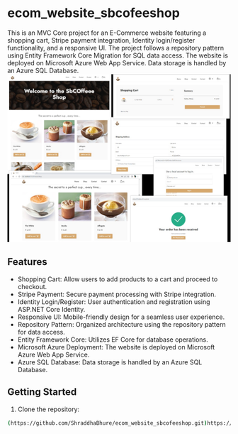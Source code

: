 # ecom_website_sbcofeeshop

This is an MVC Core project for an E-Commerce website featuring a shopping cart, Stripe payment integration, Identity login/register functionality, and a responsive UI. The project follows a repository pattern using Entity Framework Core Migration for SQL data access. The website is deployed on Microsoft Azure Web App Service. Data storage is handled by an Azure SQL Database.
![Project Image1](https://github.com/ShraddhaBhure/ecom_website_sbcofeeshop/blob/main/ProjectImages/sbcofeeshop_website_image.jpg)

## Features

- Shopping Cart: Allow users to add products to a cart and proceed to checkout.
- Stripe Payment: Secure payment processing with Stripe integration.
- Identity Login/Register: User authentication and registration using ASP.NET Core Identity.
- Responsive UI: Mobile-friendly design for a seamless user experience.
- Repository Pattern: Organized architecture using the repository pattern for data access.
- Entity Framework Core: Utilizes EF Core for database operations.
- Microsoft Azure Deployment: The website is deployed on Microsoft Azure Web App Service.
- Azure SQL Database: Data storage is handled by an Azure SQL Database.

## Getting Started

1. Clone the repository:

```bash
(https://github.com/ShraddhaBhure/ecom_website_sbcofeeshop.git)https://github.com/ShraddhaBhure/ecom_website_sbcofeeshop.git
